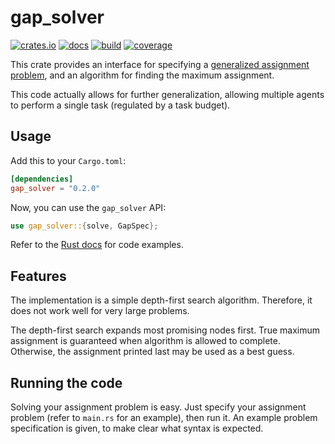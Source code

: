 # gap_solver

[![crates.io](https://img.shields.io/crates/v/gap_solver.svg)](https://crates.io/crates/gap_solver)
[![docs](https://docs.rs/gap_solver/badge.svg)](https://docs.rs/gap_solver)
[![build](https://img.shields.io/github/workflow/status/stinodego/gap_solver/build)](https://github.com/stinodego/gap_solver/actions/workflows/build.yml)
[![coverage](https://img.shields.io/codecov/c/github/stinodego/gap_solver)](https://codecov.io/gh/stinodego/gap_solver)

This crate provides an interface for specifying a [generalized assignment problem](https://en.wikipedia.org/wiki/Generalized_assignment_problem), and an algorithm for finding the maximum assignment.

This code actually allows for further generalization, allowing multiple agents to perform a single task (regulated by a task budget).


## Usage

Add this to your `Cargo.toml`:

```toml
[dependencies]
gap_solver = "0.2.0"
```

Now, you can use the `gap_solver` API:
```rust
use gap_solver::{solve, GapSpec};
```

Refer to the [Rust docs](https://docs.rs/gap_solver) for code examples.


## Features

The implementation is a simple depth-first search algorithm. Therefore, it does not work well for very large problems.

The depth-first search expands most promising nodes first. True maximum assignment is guaranteed when algorithm is allowed to complete. Otherwise, the assignment printed last may be used as a best guess.

## Running the code

Solving your assignment problem is easy. Just specify your assignment problem (refer to `main.rs` for an example), then run it. An example problem specification is given, to make clear what syntax is expected.

